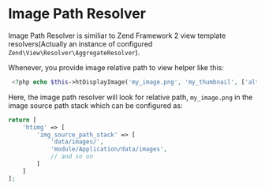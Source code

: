 Image Path Resolver
=========================
Image Path Resolver is similiar to Zend Framework 2 view template resolvers(Actually an instance of configured `Zend\View\Resolver\AggregateResolver`).

Whenever, you provide image relative path to view helper like this:

```php
 <?php echo $this->htDisplayImage('my_image.png', 'my_thumbnail', ['alt' => 'Hello']); ?
```
Here, the image path resolver will look for relative path, `my_image.png` in the image source path stack which can be configured as:

```php
return [
    'htimg' => [
        'img_source_path_stack' => [
            'data/images/',
            'module/Application/data/images',
            // and so on
        ]
    ]
];
```